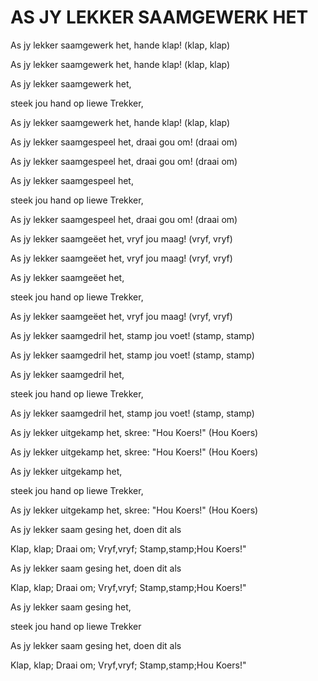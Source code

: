 # AS JY LEKKER SAAMGEWERK HET

As jy lekker saamgewerk het, hande klap! (klap, klap)

As jy lekker saamgewerk het, hande klap! (klap, klap)

As jy lekker saamgewerk het,

steek jou hand op liewe Trekker,

As jy lekker saamgewerk het, hande klap! (klap, klap)


As jy lekker saamgespeel het, draai gou om! (draai om)

As jy lekker saamgespeel het, draai gou om! (draai om)

As jy lekker saamgespeel het,

steek jou hand op liewe Trekker,

As jy lekker saamgespeel het, draai gou om! (draai om)


As jy lekker saamgeëet het, vryf jou maag! (vryf, vryf)

As jy lekker saamgeëet het, vryf jou maag! (vryf, vryf)

As jy lekker saamgeëet het,

steek jou hand op liewe Trekker,

As jy lekker saamgeëet het, vryf jou maag! (vryf, vryf)


As jy lekker saamgedril het, stamp jou voet! (stamp, stamp)

As jy lekker saamgedril het, stamp jou voet! (stamp, stamp)

As jy lekker saamgedril het,

steek jou hand op liewe Trekker,

As jy lekker saamgedril het, stamp jou voet! (stamp, stamp)


As jy lekker uitgekamp het, skree: "Hou Koers!" (Hou Koers)

As jy lekker uitgekamp het, skree: "Hou Koers!" (Hou Koers)

As jy lekker uitgekamp het,

steek jou hand op liewe Trekker,

As jy lekker uitgekamp het, skree: "Hou Koers!" (Hou Koers)


As jy lekker saam gesing het, doen dit als

Klap, klap; Draai om; Vryf,vryf; Stamp,stamp;Hou Koers!"

As jy lekker saam gesing het, doen dit als

Klap, klap; Draai om; Vryf,vryf; Stamp,stamp;Hou Koers!"

As jy lekker saam gesing het,

steek jou hand op liewe Trekker

As jy lekker saam gesing het, doen dit als

Klap, klap; Draai om; Vryf,vryf; Stamp,stamp;Hou Koers!"

